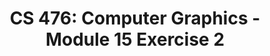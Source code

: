 ---
layout: exercise_javascript_heightmap
permalink: "Module15/Exercise2"
title: "CS 476: Computer Graphics - Module 15 Exercise 2"
excerpt: "CS 476: Computer Graphics - Module 15 Exercise 2"
canvasasmtid: "104212"
canvaspoints: "1.5"

info:
  prev: "./Video2"
  points: 1.5
  instructions: "Change the function and adjust the isolevel so that the levelset consists of a loop inside of another loop.  In 3D as a heightmap, a surface where such an isolevel exists is a volcano."
  goals:
    - Manipulate heightmaps for levelset curve editing
    - Work with implicit representations of curves

processor:  
  correctfeedback: "Correct!!" 
  incorrectfeedback: "Try again"
  submitformlink: false
  feedbackprocess: | 
    let vs = canvas.ms.getContourLoops();
    let poly1InPoly2 = true;
    let poly2InPoly1 = true;
    if (vs.length == 2) {
      // Check all points in polygon1 against polygon2
      for (let k = 0; k < vs[0].length && poly1InPoly2; k++) {
        poly1InPoly2 &= pointInsidePolygon2D(vs[0][k], vs[1]);
      }
      // Check all points in polygon2 against polygon1
      for (let k = 0; k < vs[1].length && poly2InPoly1; k++) {
        poly2InPoly1 &= pointInsidePolygon2D(vs[1][k], vs[0]);
      }
    }
    console.log("numComponents = " + vs.length);
    console.log("poly1InPoly2 = " + poly1InPoly2);
    console.log("poly2InPoly1 = " + poly2InPoly1);

  correctcheck: vs.length == 2 && (poly1InPoly2 || poly2InPoly1)

function:
  code: |
        function fn(x, y) {
            function gauss(x, y, cx, cy, sigma) {
                const dx = x - cx;
                const dy = y - cy;
                return Math.exp(-(dx*dx+dy*dy)/(sigma*sigma));
            }
            return gauss(x, y, 0, 0, 0.2);
        }
---
